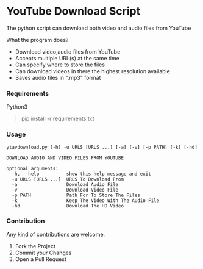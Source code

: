 # YouTube Download Script
The python script can download both video and audio files from YouTube

What the program does?
- Download video,audio files from YouTube
- Accepts multiple URL(s) at the same time
- Can specify where to store the files
- Can download videos in there the highest resolution available
- Saves audio files in ".mp3" format

### Requirements
Python3
> pip install -r requirements.txt

### Usage
```
ytavdownload.py [-h] -u URLS [URLS ...] [-a] [-v] [-p PATH] [-k] [-hd]

DOWNLOAD AUDIO AND VIDEO FILES FROM YOUTUBE

optional arguments:
  -h, --help          show this help message and exit
  -u URLS [URLS ...]  URLS To Download From
  -a                  Download Audio File
  -v                  Download Video File
  -p PATH             Path For To Store The Files
  -k                  Keep The Video With The Audio File
  -hd                 Download The HD Video

```

### Contribution

Any kind of contributions are welcome.

1. Fork the Project
2. Commit your Changes
3. Open a Pull Request


